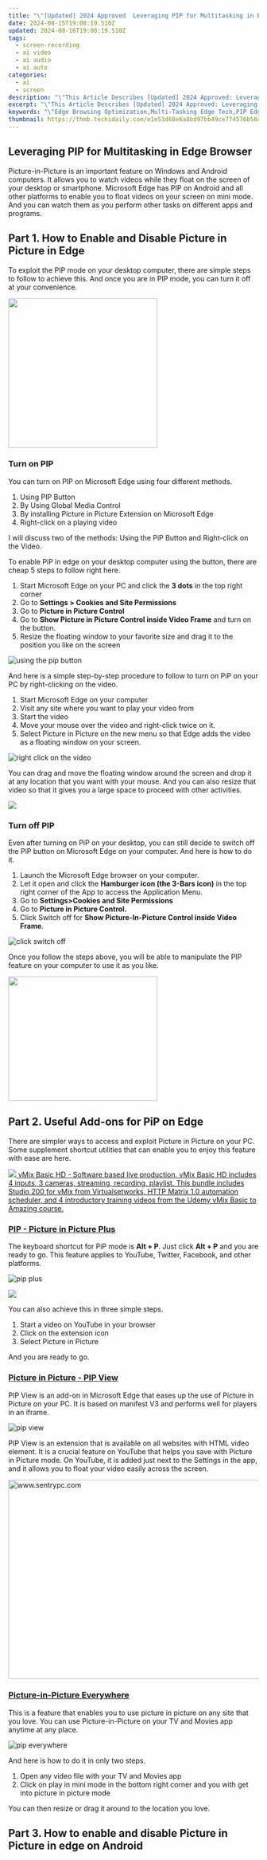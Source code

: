 ```yaml
---
title: "\"[Updated] 2024 Approved  Leveraging PIP for Multitasking in Edge Browser\""
date: 2024-08-15T19:08:19.510Z
updated: 2024-08-16T19:08:19.510Z
tags: 
  - screen-recording
  - ai video
  - ai audio
  - ai auto
categories: 
  - ai
  - screen
description: "\"This Article Describes [Updated] 2024 Approved: Leveraging PIP for Multitasking in Edge Browser\""
excerpt: "\"This Article Describes [Updated] 2024 Approved: Leveraging PIP for Multitasking in Edge Browser\""
keywords: "\"Edge Browsing Optimization,Multi-Tasking Edge Tech,PIP Edge Functionality,Enhanced Edge Performance,Leveraging Edge Multitasking,PIP in Edge Browser Efficiency,Task Management with PIP Edge\""
thumbnail: https://thmb.techidaily.com/e1e53d68e6a8bd97bb49ce774576b58cc661b7caf15fc6fdb1157408db40b882.jpg
---
```


## Leveraging PIP for Multitasking in Edge Browser

Picture-in-Picture is an important feature on Windows and Android computers. It allows you to watch videos while they float on the screen of your desktop or smartphone. Microsoft Edge has PIP on Android and all other platforms to enable you to float videos on your screen on mini mode. And you can watch them as you perform other tasks on different apps and programs.

## Part 1\. How to Enable and Disable Picture in Picture in Edge

To exploit the PIP mode on your desktop computer, there are simple steps to follow to achieve this. And once you are in PIP mode, you can turn it off at your convenience.

<!-- affiliate ads begin -->
<a href="https://natural-cycles.sjv.io/c/5597632/2072199/17885" target="_top" id="2072199"><img src="//a.impactradius-go.com/display-ad/17885-2072199" border="0" alt="" width="300" height="300"/></a><img height="0" width="0" src="https://imp.pxf.io/i/5597632/2072199/17885" style="position:absolute;visibility:hidden;" border="0" />
<!-- affiliate ads end -->
### Turn on PIP

You can turn on PIP on Microsoft Edge using four different methods.

1. Using PIP Button
2. By Using Global Media Control
3. By installing Picture in Picture Extension on Microsoft Edge
4. Right-click on a playing video

I will discuss two of the methods: Using the PiP Button and Right-click on the Video.

To enable PiP in edge on your desktop computer using the button, there are cheap 5 steps to follow right here.

1. Start Microsoft Edge on your PC and click the **3 dots** in the top right corner
2. Go to **Settings > Cookies and Site Permissions**
3. Go to **Picture in Picture Control**
4. Go to **Show Picture in Picture Control inside Video Frame** and turn on the button.
5. Resize the floating window to your favorite size and drag it to the position you like on the screen

![using the pip button](https://images.wondershare.com/filmora/article-images/2022/07/use-pip-on-microsoft-edge-1.jpg)

And here is a simple step-by-step procedure to follow to turn on PiP on your PC by right-clicking on the video.

1. Start Microsoft Edge on your computer
2. Visit any site where you want to play your video from
3. Start the video
4. Move your mouse over the video and right-click twice on it.
5. Select Picture in Picture on the new menu so that Edge adds the video as a floating window on your screen.

![right click on the video](https://images.wondershare.com/filmora/article-images/2022/07/use-pip-on-microsoft-edge-2.jpg)

You can drag and move the floating window around the screen and drop it at any location that you want with your mouse. And you can also resize that video so that it gives you a large space to proceed with other activities.

<!-- affiliate ads begin -->
<a href="https://store.nero.com/order/checkout.php?PRODS=42296985&QTY=1&AFFILIATE=108875&CART=1"><img src="https://secure.avangate.com/images/merchant/9cea886b9f44a3c2df1163730ab64994/products/copy_nero_burning_rom_cart.png" border="0">
</a>
<!-- affiliate ads end -->
### Turn off PIP

Even after turning on PiP on your desktop, you can still decide to switch off the PiP button on Microsoft Edge on your computer. And here is how to do it.

1. Launch the Microsoft Edge browser on your computer.
2. Let it open and click the **Hamburger icon (the 3-Bars icon)** in the top right corner of the App to access the Application Menu.
3. Go to **Settings>Cookies and Site Permissions**
4. Go to **Picture in Picture Control.**
5. Click Switch off for **Show Picture-In-Picture Control inside Video Frame**.

![click switch off](https://images.wondershare.com/filmora/article-images/2022/07/use-pip-on-microsoft-edge-3.jpg)

Once you follow the steps above, you will be able to manipulate the PIP feature on your computer to use it as you like.

<!-- affiliate ads begin -->
<a href="https://modlily.sjv.io/c/5597632/2072819/17059" target="_top" id="2072819"><img src="//a.impactradius-go.com/display-ad/17059-2072819" border="0" alt="" width="300" height="250"/></a><img height="0" width="0" src="https://imp.pxf.io/i/5597632/2072819/17059" style="position:absolute;visibility:hidden;" border="0" />
<!-- affiliate ads end -->
## Part 2\. Useful Add-ons for PiP on Edge

There are simpler ways to access and exploit Picture in Picture on your PC. Some supplement shortcut utilities that can enable you to enjoy this feature with ease are here.

<!-- affiliate ads begin -->
<a href="https://secure.2checkout.com/order/checkout.php?PRODS=4718728&QTY=1&AFFILIATE=108875&CART=1"> <img src="https://secure.avangate.com/images/merchant/ce9a6fb2becc2d235e62b125e9260102/products/vMixCallScreenshot1-large.jpg" border="0"> vMix Basic HD - Software based live production. vMix Basic HD includes 4 inputs, 3 cameras, streaming, recording, playlist. 
This bundle includes Studio 200 for vMix from Virtualsetworks, HTTP Matrix 1.0 automation scheduler, and 4 introductory training videos from the Udemy vMix Basic to Amazing course. </a>
<!-- affiliate ads end -->
### [PIP - Picture in Picture Plus](https://microsoftedge.microsoft.com/addons/detail/pip-picture-in-picture-/gokdpnhaggoioddclnnlpjfnkdinjjcc)

The keyboard shortcut for PiP mode is **Alt + P**. Just click **Alt + P** and you are ready to go. This feature applies to YouTube, Twitter, Facebook, and other platforms.

![pip plus](https://images.wondershare.com/filmora/article-images/2022/07/use-pip-on-microsoft-edge-4.jpg)
<!-- affiliate ads begin -->
<a href="https://secure.2checkout.com/order/checkout.php?PRODS=3727260&QTY=1&AFFILIATE=108875&CART=1"><img src="http://www.aiseesoft.com/avangate/30p/banner.jpg" border="0"></a>
<!-- affiliate ads end -->

You can also achieve this in three simple steps.

1. Start a video on YouTube in your browser
2. Click on the extension icon
3. Select Picture in Picture

And you are ready to go.

### [Picture in Picture - PIP View](https://microsoftedge.microsoft.com/addons/detail/picture-in-picture-pip-/ebkloopllebgbjeppnncbekpfcglbcmp?hl=en-US)

PIP View is an add-on in Microsoft Edge that eases up the use of Picture in Picture on your PC. It is based on manifest V3 and performs well for players in an iframe.

![pip view](https://images.wondershare.com/filmora/article-images/2022/07/use-pip-on-microsoft-edge-5.jpg)

PIP View is an extension that is available on all websites with HTML video element. It is a crucial feature on YouTube that helps you save with Picture in Picture mode. On YouTube, it is added just next to the Settings in the app, and it allows you to float your video easily across the screen.

<!-- affiliate ads begin -->
<a href="https://sentrypc.7eer.net/c/5597632/398453/3022" target="_top" id="398453"><img src="//a.impactradius-go.com/display-ad/3022-398453" border="0" alt="www.sentrypc.com" width="580" height="400"/></a><img height="0" width="0" src="https://sentrypc.7eer.net/i/5597632/398453/3022" style="position:absolute;visibility:hidden;" border="0" />
<!-- affiliate ads end -->
### [Picture-in-Picture Everywhere](https://microsoftedge.microsoft.com/addons/detail/pictureinpicture-everyw/cmnlinjalaieggoebkmamaphjghpafhn?hl=en-US)

This is a feature that enables you to use picture in picture on any site that you love. You can use Picture-in-Picture on your TV and Movies app anytime at any place.

![pip everywhere](https://images.wondershare.com/filmora/article-images/2022/07/use-pip-on-microsoft-edge-6.jpg)

And here is how to do it in only two steps.

1. Open any video file with your TV and Movies app
2. Click on play in mini mode in the bottom right corner and you with get into picture in picture mode

You can then resize or drag it around to the location you love.

## Part 3\. How to enable and disable Picture in Picture in edge on Android


<ins class="adsbygoogle"
     style="display:block"
     data-ad-format="autorelaxed"
     data-ad-client="ca-pub-7571918770474297"
     data-ad-slot="1223367746"></ins>



<ins class="adsbygoogle"
     style="display:block"
     data-ad-client="ca-pub-7571918770474297"
     data-ad-slot="8358498916"
     data-ad-format="auto"
     data-full-width-responsive="true"></ins>



